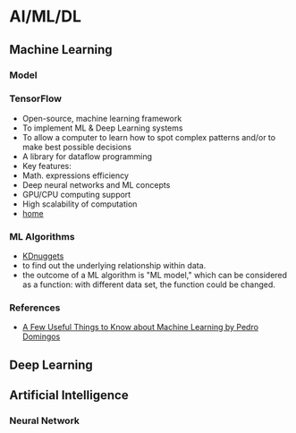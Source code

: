 # AI/ML/DL

## Machine Learning

### Model

### TensorFlow

- Open-source, machine learning framework
- To implement ML & Deep Learning systems
- To allow a computer to learn how to spot complex patterns and/or to make best possible decisions
- A library for dataflow programming
- Key features:
- Math. expressions efficiency
- Deep neural networks and ML concepts
- GPU/CPU computing support
- High scalability of computation
- [home](https://www.tensorflow.org)

### ML Algorithms

- [KDnuggets](https://t.ly/mW7Nq)
- to find out the underlying relationship within data.
- the outcome of a ML algorithm is "ML model," which can be considered as a function: with different data set, the function could be changed.

### References

- [A Few Useful Things to Know about Machine Learning by Pedro Domingos](https://t.ly/18ZA5)

## Deep Learning

## Artificial Intelligence

### Neural Network
